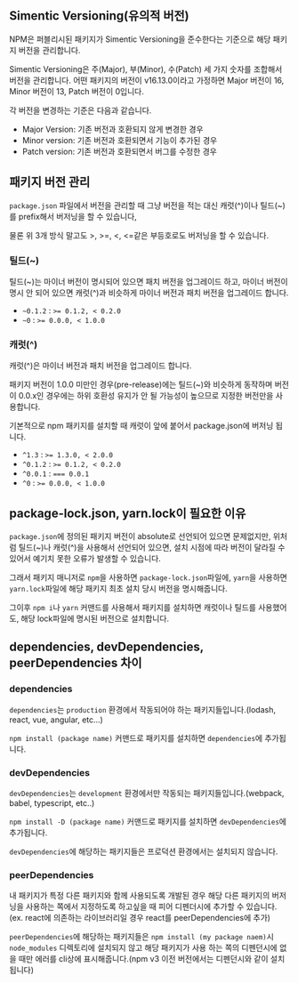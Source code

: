 ## Simentic Versioning(유의적 버전)

NPM은 퍼블리시된 패키지가 Simentic Versioning을 준수한다는 기준으로 해당 패키지 버전을 관리합니다.

Simentic Versioning은 주(Major), 부(Minor), 수(Patch) 세 가지 숫자를 조합해서 버전을 관리합니다. 어떤 패키지의 버전이 v16.13.0이라고 가정하면 Major 버전이 16, Minor 버전이 13, Patch 버전이 0입니다.

각 버전을 변경하는 기준은 다음과 같습니다.

- Major Version: 기존 버전과 호환되지 않게 변경한 경우
- Minor version: 기존 버전과 호환되면서 기능이 추가된 경우
- Patch version: 기존 버전과 호환되면서 버그를 수정한 경우

## 패키지 버전 관리

`package.json` 파일에서 버전을 관리할 때 그냥 버전을 적는 대신 캐럿(^)이나 틸드(~)를 prefix해서 버저닝을 할 수 있습니다,

물론 위 3개 방식 말고도 >, >=, <, <=같은 부등호로도 버저닝을 할 수 있습니다.

### 틸드(~)

틸드(~)는 마이너 버전이 명시되어 있으면 패치 버전을 업그레이드 하고, 마이너 버전이 명시 안 되어 있으면 캐럿(^)과 비슷하게 마이너 버전과 패치 버전을 업그레이드 합니다.

- `~0.1.2` : `>= 0.1.2, < 0.2.0`
- `~0` : `>= 0.0.0, < 1.0.0`

### 캐럿(^)

캐럿(^)은 마이너 버전과 패치 버전을 업그레이드 합니다.

패키지 버전이 1.0.0 미만인 경우(pre-release)에는 틸드(~)와 비슷하게 동작하며 버전이 0.0.x인 경우에는 하위 호환성 유지가 안 될 가능성이 높으므로 지정한 버전만을 사용합니다.

기본적으로 npm 패키지를 설치할 때 캐럿이 앞에 붙어서 package.json에 버저닝 됩니다.

- `^1.3` : `>= 1.3.0, < 2.0.0`
- `^0.1.2` : `>= 0.1.2, < 0.2.0`
- `^0.0.1` : `=== 0.0.1`
- `^0` : `>= 0.0.0, < 1.0.0`

## package-lock.json, yarn.lock이 필요한 이유

`package.json`에 정의된 패키지 버전이 absolute로 선언되어 있으면 문제없지만, 위처럼 틸드(~)나 캐럿(^)을 사용해서 선언되어 있으면, 설치 시점에 따라 버전이 달라질 수 있어서 예기치 못한 오류가 발생할 수 있습니다.

그래서 패키지 매니저로 `npm`을 사용하면 `package-lock.json`파일에, `yarn`을 사용하면 `yarn.lock`파일에 해당 패키지 최초 설치 당시 버전을 명시해줍니다.

그이후 `npm i`나 `yarn` 커맨드를 사용해서 패키지를 설치하면 캐럿이나 틸드를 사용했어도, 해당 lock파일에 명시된 버전으로 설치합니다.

## dependencies, devDependencies, peerDependencies 차이

### dependencies

`dependencies`는 `production` 환경에서 작동되어야 하는 패키지들입니다.(lodash, react, vue, angular, etc...)

`npm install (package name)` 커맨드로 패키지를 설치하면 `dependencies`에 추가됩니다.

### devDependencies

`devDependencies`는 `development` 환경에서만 작동되는 패키지들입니다.(webpack, babel, typescript, etc..)

`npm install -D (package name)` 커맨드로 패키지를 설치하면 `devDependencies`에 추가됩니다.

`devDependencies`에 해당하는 패키지들은 프로덕션 환경에서는 설치되지 않습니다.

### peerDependencies

내 패키지가 특정 다른 패키지와 함께 사용되도록 개발된 경우 해당 다른 패키지의 버저닝을 사용하는 쪽에서 지정하도록 하고싶을 때 피어 디펜더시에 추가할 수 있습니다.(ex. react에 의존하는 라이브러리일 경우 react를 peerDependencies에 추가)

`peerDependencies`에 해당하는 패키지들은 `npm install (my package naem)`시 `node_modules` 디렉토리에 설치되지 않고 해당 패키지가 사용 하는 쪽의 디펜던시에 없을 때만 에러를 cli상에 표시해줍니다.(npm v3 이전 버전에서는 디펜던시와 같이 설치됩니다)
